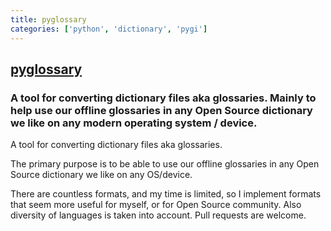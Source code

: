 ```yaml
---
title: pyglossary
categories: ['python', 'dictionary', 'pygi']
---
```

## [pyglossary](https://github.com/ilius/pyglossary)

### A tool for converting dictionary files aka glossaries. Mainly to help use our offline glossaries in any Open Source dictionary we like on any modern operating system / device.


A tool for converting dictionary files aka glossaries.

The primary purpose is to be able to use our offline glossaries in any Open
Source dictionary we like on any OS/device.

There are countless formats, and my time is limited, so I implement formats that
seem more useful for myself, or for Open Source community. Also diversity of
languages is taken into account. Pull requests are welcome.
